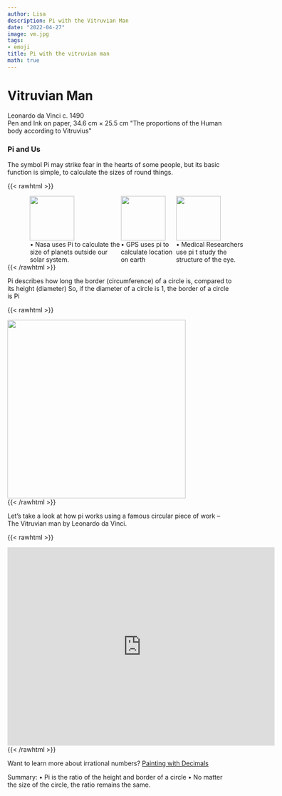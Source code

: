 ```yaml
---
author: Lisa
description: Pi with the Vitruvian Man
date: "2022-04-27"
image: vm.jpg
tags:
- emoji
title: Pi with the vitruvian man
math: true
---
```


# Vitruvian Man 
Leonardo da Vinci c. 1490  
Pen and Ink on paper, 34.6 cm × 25.5 cm 
"The proportions of the Human body according to Vitruvius"


  
### Pi and Us

The symbol Pi may strike fear in the hearts of some people, but its basic function is simple, to calculate the sizes of round things.


{{< rawhtml >}}
<div style="display: flex; width:100%;padding-left:10%;align-items: center; ">
<div class="threecolumn">
<img src="/images/nasa.jpg" style="width:100px;"> 
<br> •	Nasa uses Pi to calculate the size of planets outside our solar system.
</div>
<div class="threecolumn">
<img src="/images/gps.png" style="width:100px;">
<br>•	GPS uses pi to calculate location on earth
</div>
<div class="threecolumn">
<img src="/images/pi.png" style="width:100px;">
<br>•	Medical Researchers use pi t study the structure of the eye.
</div>
</div>   
{{< /rawhtml >}}

Pi describes how long the border (circumference) of a circle is, compared to its height (diameter)
So, if the diameter of a circle is 1, the border of a circle is Pi  

{{< rawhtml >}}
<div class="center">
<img src="/images/circle-dem.svg" style="width:400px;">
</div>
{{< /rawhtml >}}

Let’s take a look at how pi works using a famous circular piece of work – The Vitruvian man by Leonardo da Vinci.   

{{< rawhtml >}}
<div class="center">
<iframe 
        src="https://editor.p5js.org/lisa-pinto/full/lFceus3wt"
        style="border-style: none;width: 600px; height: 445px"
        >
</iframe>
</div>
{{< /rawhtml >}}

Want to learn more about irrational numbers?
[Painting with Decimals](/decimals-and-painting)

Summary:
• Pi is the ratio of the height and border of a circle
• No matter the size of the circle, the ratio remains the same.
